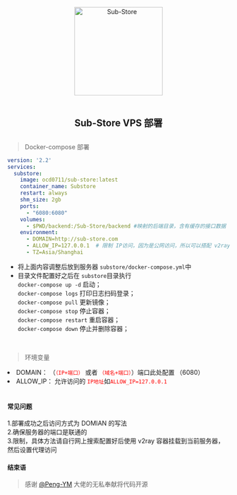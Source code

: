 <div align="center">
<br>
<img width="200" src="https://raw.githubusercontent.com/58xinian/icon/master/Sub-Store1.png" alt="Sub-Store">
<br>
<br>
<h2 align="center">Sub-Store VPS 部署<h2>
</div>

> Docker-compose 部署

```yml
version: '2.2'
services:
  substore:
    image: ocd0711/sub-store:latest
    container_name: Substore
    restart: always
    shm_size: 2gb
    ports:
      - "6080:6080"
    volumes:
      - $PWD/backend:/Sub-Store/backend #映射的后端目录，含有缓存的接口数据
    environment:
      - DOMAIN=http://sub-store.com
      - ALLOW_IP=127.0.0.1  # 限制 IP访问，因为是公网访问，所以可以搭配 v2ray 之类的代理作为限制，也可以使用自己已经有的订阅地址的 ip，然后本地 vpn 软件建立相关访问的分流规则
      - TZ=Asia/Shanghai
```

- 将上面内容调整后放到服务器 `substore/docker-compose.yml`中
- 目录文件配置好之后在 `substore`目录执行  
  `docker-compose up -d` 启动；  
  `docker-compose logs` 打印日志扫码登录；  
  `docker-compose pull` 更新镜像；  
  `docker-compose stop` 停止容器；  
  `docker-compose restart` 重启容器；  
  `docker-compose down` 停止并删除容器；

<br>

> 环境变量

<li>
DOMAIN：
（<code style="color:red">（IP+端口）</code> 或者
<code style="color:red">（域名+端口）</code>）端口此处配置  （6080）
</li>
<li>
ALLOW_IP：
  允许访问的 <code style="color:red">IP地址</code>如<code style="color:red">ALLOW_IP=127.0.0.1</code>
</li>
<br>

#### 常见问题

1.部署成功之后访问方式为 DOMIAN 的写法<br>
2.确保服务器的端口是联通的<br>
3.限制，具体方法请自行网上搜索配置好后使用 v2ray 容器挂载到当前服务器，然后设置代理访问
#### 结束语

> 感谢 [@Peng-YM](https://github.com/Peng-YM/Sub-Store) 大佬的无私奉献将代码开源
